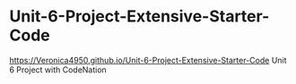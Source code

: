 # Unit-6-Project-Extensive-Starter-Code
https://Veronica4950.github.io/Unit-6-Project-Extensive-Starter-Code
Unit 6 Project with CodeNation 
